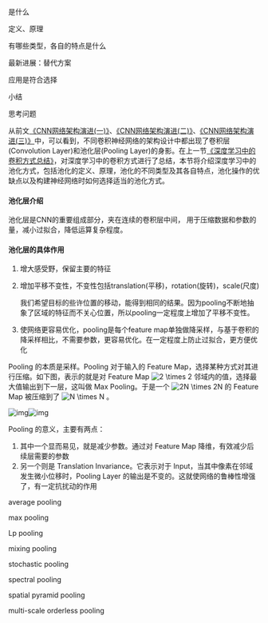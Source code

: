 是什么

定义、原理

有哪些类型，各自的特点是什么

最新进展：替代方案

应用是符合选择

小结

思考问题

从前文[《CNN网络架构演进(一)》](https://mp.weixin.qq.com/s/N1v_VqfWFS8mKjPGo5gtaw)、[《CNN网络架构演进(二)》](https://mp.weixin.qq.com/s/6-eTDDzZyWuzI0ves5qjZw)、[《CNN网络架构演进(三)》](https://mp.weixin.qq.com/s/M3CgfyjeOtOfecqwJvSrAg)中，可以看到，不同卷积神经网络的架构设计中都出现了卷积层(Convolution  Layer)和池化层(Pooling Layer)的身影。在上一节[《深度学习中的卷积方式总结》](https://mp.weixin.qq.com/s/IPcNjhz1_f9A-Lj2W8pYAA)，对深度学习中的卷积方式进行了总结，本节将介绍深度学习中的池化方式，包括池化的定义、原理，池化的不同类型及其各自特点，池化操作的优缺点以及构建神经网络时如何选择适当的池化方式。

#### 池化层介绍

池化层是CNN的重要组成部分，夹在连续的卷积层中间， 用于压缩数据和参数的量，减小过拟合，降低运算复杂程度。

#### 池化层的具体作用

1. 增大感受野，保留主要的特征

2. 增加平移不变性，不变性包括translation(平移)，rotation(旋转)，scale(尺度)

   我们希望目标的些许位置的移动，能得到相同的结果。因为pooling不断地抽象了区域的特征而不关心位置，所以pooling一定程度上增加了平移不变性。

3. 使网络更容易优化，pooling是每个feature map单独做降采样，与基于卷积的降采样相比，不需要参数，更容易优化。在一定程度上防止过拟合，更方便优化


Pooling 的本质是采样。Pooling 对于输入的 Feature Map，选择某种方式对其进行压缩。如下图，表示的就是对 Feature Map ![2 \times 2](https://www.zhihu.com/equation?tex=2+%5Ctimes+2) 邻域内的值，选择最大值输出到下一层，这叫做 Max Pooling。于是一个 ![2N \times 2N](https://www.zhihu.com/equation?tex=2N+%5Ctimes+2N) 的 Feature Map 被压缩到了 ![N \times N](https://www.zhihu.com/equation?tex=N+%5Ctimes+N) 。

![img](https://pic2.zhimg.com/v2-bbcea7d03f0ebd97c7d07c5d133fab5d_b.png)![img](https://pic2.zhimg.com/80/v2-bbcea7d03f0ebd97c7d07c5d133fab5d_hd.png)

Pooling 的意义，主要有两点：

1. 其中一个显而易见，就是减少参数。通过对 Feature Map 降维，有效减少后续层需要的参数
2. 另一个则是 Translation Invariance。它表示对于 Input，当其中像素在邻域发生微小位移时，Pooling Layer 的输出是不变的。这就使网络的鲁棒性增强了，有一定抗扰动的作用



average pooling

max pooling

Lp pooling

mixing pooling

stochastic pooling

spectral pooling

spatial pyramid pooling

multi-scale orderless pooling